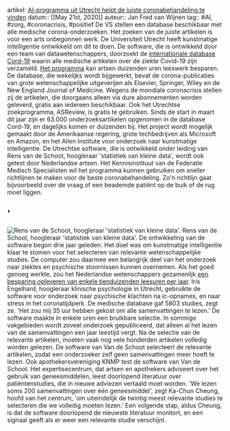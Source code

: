  artikel: [AI-programma uit Utrecht helpt de juiste coronabehandeling te vinden](https://fd.nl/ondernemen/1345230/ai-programma-uit-utrecht-helpt-de-juiste-coronabehandeling-te-vinden)
 datum:: [[May 21st, 2020]]
 auteur:: Jan Fred van Wijnen
 tag:: #AI, #zorg, #coronacrisis, #positief
 De VS stellen een database beschikbaar met alle medische corona-onderzoeken.
 Het zoeken van de juiste artikelen is voor een arts onbegonnen werk.
 De Universiteit Utrecht heeft kunstmatige intelligentie ontwikkeld om dit te doen.
 De software, die is ontwikkeld door een team van datawetenschappers, doorzoekt de [internationale database Cord-19](https://www.semanticscholar.org/cord19) waarin alle medische artikelen over de ziekte Covid-19 zijn verzameld. [Het programma](https://asreview.nl/) kan artsen duizenden uren leeswerk besparen.
 De database, die wekelijks wordt bijgewerkt, bevat de corona-publicaties van grote wetenschappelijke uitgeverijen als Elsevier, Springer, Wiley en de New England Journal of Medicine. Wegens de mondiale coronacrisis stellen zij de artikelen, die doorgaans alleen via dure abonnementen worden geleverd, gratis aan iedereen beschikbaar. Ook het Utrechtse zoekprogramma, ASReview, is gratis te gebruiken.
 Sinds de start in maart dit jaar zijn er 63.000 onderzoeksartikelen opgenomen in de database Cord-19, en dagelijks komen er duizenden bij. Het project wordt mogelijk gemaakt door de Amerikaanse regering, grote techbedrijven als Microsoft en Amazon, en het Allen Institute voor onderzoek naar kunstmatige intelligentie.
 De Utrechtse software, die is ontwikkeld onder leiding van Rens van de Schoot, hoogleraar 'statistiek van kleine data', wordt ook getest door Nederlandse artsen. Het Kennisinstituut van de Federatie Medisch Specialisten wil het programma kunnen gebruiken om sneller richtlijnen te maken voor de beste coronabehandeling. Zo'n richtlijn gaat bijvoorbeeld over de vraag of een beademde patiënt op de buik of de rug moet liggen.
 ## '
 ![Rens van de Schoot, hoogleraar 'statistiek van kleine data'.](https://images.fd.nl/IpdSM16ernfp68LH2Gz4C-t4T-U.jpg?auto=format&q=45&cs=tinysrgb&w=1280)
 Rens van de Schoot, hoogleraar 'statistiek van kleine data'.
 De ontwikkeling van de software begon drie jaar geleden. Het doel was om kunstmatige intelligentie klaar te stomen voor het selecteren van relevante wetenschappelijke studies. De computer zou daarmee een belangrijk deel van het onderzoek naar ziektes en psychische stoornissen kunnen overnemen. Als het goed genoeg werkte, zou het Nederlandse wetenschappers gezamenlijk [een besparing opleveren van enkele tienduizenden leesuren per jaar](https://fd.nl/ondernemen/1282692/software-bespaart-wetenschappers-duizenden-uren-lezen-per-jaar).
 Iris Engelhard, hoogleraar klinische psychologie in Utrecht, gebruikte de software voor onderzoek naar psychische klachten na ic-opnames, en naar stress in het coronatijdperk. De medische database gaf 5803 studies, zegt ze. 'Het zou mij 35 uur hebben gekost om alle samenvattingen te lezen.' De software maakte in enkele uren een bruikbare selectie.
 In sommige vakgebieden wordt zoveel onderzoek gepubliceerd, dat alleen al het lezen van de samenvattingen een jaar leestijd vergt. Na de selectie van de relevante artikelen, moeten vaak nog vele honderden artikelen volledig worden gelezen. De software van Van de Schoot selecteert de relevante artikelen, zodat een onderzoeker zelf geen samenvattingen meer hoeft te lezen.
 Ook apothekersvereniging KNMP test de software van Van de Schoot. Het expertisecentrum, dat artsen en apothekers adviseert over het gebruik van geneesmiddelen, leest doorlopend literatuur over patiëntenstudies, die in nieuwe adviezen vertaald moet worden. 'We lezen soms 200 samenvattingen over één geneesmiddel', zegt Ka-Chun Cheung, hoofd van het centrum, 'om uiteindelijk de twintig meest relevante studies te selecteren die we volledig moeten lezen.'
 Een volgende stap, aldus Cheung, is dat de software doorlopend de nieuwste literatuur monitort, en een signaal geeft als er weer een relevante studie verschijnt.
